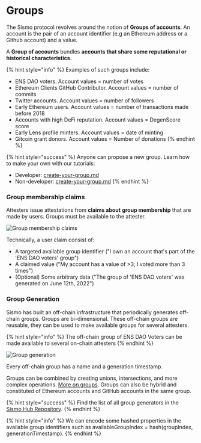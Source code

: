 # Groups

The Sismo protocol revolves around the notion of **Groups of accounts**. An account is the pair of an account identifier (e.g an Ethereum address or a Github account) and a value.

A **Group of accounts** bundles **accounts that share some reputational or historical characteristics**.&#x20;

{% hint style="info" %}
Examples of such groups include:&#x20;

* ENS DAO voters. Account values = number of votes
* Ethereum Clients GitHub Contributor. Account values = number of commits
* Twitter accounts. Account values = number of followers
* Early Ethereum users. Account values = number of transactions made before 2018
* Accounts with high DeFi reputation. Account values = DegenScore score
* Early Lens profile minters. Account values = date of minting
* Gitcoin grant donors. Account values = Number of donations
{% endhint %}

{% hint style="success" %}
Anyone can propose a new group. Learn how to make your own with our tutorials:

* Developer: [create-your-group.md](../../tutorials/sismo-hub/create-your-group.md "mention")
* Non-developer: [create-your-group.md](../../tutorials/sismo-factory/create-your-group.md "mention")
{% endhint %}

### Group membership claims

Attesters issue attestations from **claims about** **group membership** that are made by users. Groups must be available to the attester.

![Group membership claims](../../.gitbook/assets/2\_Groups.png)

Technically, a user claim consist of:

* A targeted available group identifier ("I own an account that's part of the 'ENS DAO voters' group")
* A claimed value ("My account has a value of >3; I voted more than 3 times")
* (Optional) Some arbitrary data ("The group of 'ENS DAO voters' was generated on June 12th, 2022")

### Group Generation

Sismo has built an off-chain infrastructure that periodically generates off-chain groups. Groups are bi-dimensional. These off-chain groups are reusable, they can be used to make available groups for several attesters.&#x20;

{% hint style="info" %}
The off-chain group of ENS DAO Voters can be made available to several on-chain attesters
{% endhint %}

![Group generation](../../.gitbook/assets/2\_Groups-Lists.png)

Every off-chain group has a name and a generation timestamp.

Groups can be combined by creating unions, intersections, and more complex operations. [More on groups](../sismo-hub/group-generators.md). Groups can also be hybrid and constituted of Ethereum accounts and GitHub accounts in the same group.

{% hint style="success" %}
Find the list of all group generators in the [Sismo Hub Repository](https://github.com/sismo-core/sismo-hub/tree/main/group-generators/generators).
{% endhint %}

{% hint style="info" %}
We can encode some hashed properties in the available group identifiers such as availableGroupIndex = hash(groupIndex, generationTimestamp).
{% endhint %}
